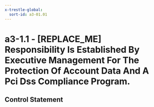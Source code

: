 ```yaml
---
x-trestle-global:
  sort-id: a3-01.01
---
```


# a3-1.1 - \[REPLACE_ME\] Responsibility Is Established By Executive Management For The Protection Of Account Data And A Pci Dss Compliance Program.

## Control Statement
